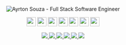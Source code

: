<p align="center">
  <img src="https://github.com/ayrtonbsouza/landing/assets/30063455/9bf86ed1-d67a-4c1b-b523-5d852952c8b1" 
  alt="Ayrton Souza - Full Stack Software Engineer" />
</p>
<p align="center">
<img src="https://img.shields.io/badge/javascript-%231c1914.svg?&style=for-the-badge&logo=javascript&logoColor=%23fdf8f1" height="25"/>
<img src="https://img.shields.io/badge/typescript%20-%231c1914.svg?&style=for-the-badge&logo=typescript&logoColor=%23fdf8f1" height="25"/>
<img src="https://img.shields.io/badge/node.js%20-%231c1914.svg?&style=for-the-badge&logo=node.js&logoColor=%23fdf8f1" height="25"/>
  <img src="https://img.shields.io/badge/go%20-%231c1914.svg?&style=for-the-badge&logo=go&logoColor=%23fdf8f1" height="25"/>
<img src="https://img.shields.io/badge/elixir%20-%231c1914.svg?&style=for-the-badge&logo=elixir&logoColor=%23fdf8f1" height="25"/>
<img src="https://img.shields.io/badge/react%20-%231c1914.svg?&style=for-the-badge&logo=react&logoColor=%23fdf8f1" height="25"/>
<img src="https://img.shields.io/badge/react%20native-%231c1914.svg?&style=for-the-badge&logo=react&logoColor=%23fdf8f1" height="25"/>
</p>

<p align="center">

  <a href="[https://wa.me/5511941800859](https://wa.me/5511941800859)" alt="WhatsApp" target="_blank">
    <img src="https://img.shields.io/badge/-WhatsApp-1c1914?style=for-the-badge&logo=WhatsApp&logoColor=%23fdf8f1" />
  </a>

  <a href="mailto:me@ayrtonsouza.com" alt="mail" target="_blank">
    <img src="https://img.shields.io/badge/-Mail-1c1914?style=for-the-badge&logo=gmail&logoColor=%23fdf8f1" />
  </a>

  <a href="https://www.linkedin.com/in/ayrtonsouza" alt="LinkedIn" target="_blank">
    <img src="https://img.shields.io/badge/-LinkedIn-1c1914?style=for-the-badge&logo=Linkedin&logoColor=%23fdf8f1" />
  </a>

  <a href="https://github.com/ayrtonbsouza" alt="GitHub" target="_blank">
    <img src="https://img.shields.io/badge/-GitHub-1c1914?style=for-the-badge&logo=Github&logoColor=%23fdf8f1" />
  </a>
  
  <a href="https://medium.com/@ayrtonsouza" alt="Medium" target="_blank">
    <img src="https://img.shields.io/badge/-Medium-1c1914?style=for-the-badge&logo=Medium&logoColor=%23fdf8f1" />
  </a>
  <a href="[https://ayrtonsouza.com](https://ayrtonsouza.com/)" alt="Website" target="_blank">
    <img src="https://img.shields.io/badge/-Website-1c1914?style=for-the-badge&logo=nextdotjs&logoColor=%23fdf8f1" />
  </a>
</p>
